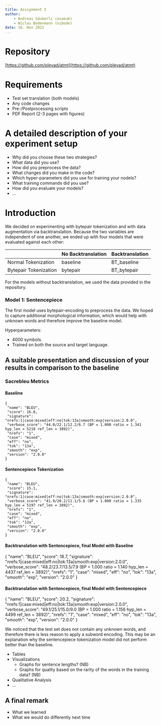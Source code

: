 ```yaml
---
title: Assignment 3
author:
    - Andreas Säuberli (asaeub)
    - Niclas Bodenmann (nibode)
date: 16. Nov 2021
...
```


# Repository

[https://github.com/pleyad/atmt](https://github.com/pleyad/atmt)

# Requirements

- Test set translation (both models)
- Any code changes
- Pre-/Postprocessing scripts
- PDF Report (2-3 pages with figures)

# A detailed description of your experiment setup

- Why did you choose these two strategies?
- What data did you use?
- How did you preprocess the data?
- What changes did you make in the code?
- Which hyper-parameters did you use for training your nodels?
- What training commands did you use?
- How did you evaluate your models?
- ...

# Introduction

We decided on experimenting with bytepair tokenization and with data augmentation via backtranslation. Because the two variables are independent of one another, we ended up with four models that were evaluated against each other:

|                     | No Backtranslation | Backtranslation |
|---------------------|--------------------|-----------------|
| Normal Tokenization | baseline |BT_baseline |
| Bytepair Tokenization | bytepair | BT_bytepair |

For the models without backtranslation, we used the data provided in the repository.

### Model 1: Sentencepiece

The first model uses bytepair-encoding to preprocess the data. We hoped to capture additional morphological information, which would help with unknown words and therefore improve the baseline model.

Hyperparameters:
- 4000 symbols.
- Trained on both the source and target language.


## A suitable presentation and discussion of your results in comparison to the baseline

### Sacrebleu Metrics

#### Baseline
```
{
 "name": "BLEU",
 "score": 16.8,
 "signature": "nrefs:1|case:mixed|eff:no|tok:13a|smooth:exp|version:2.0.0",
 "verbose_score": "44.0/22.1/12.2/6.7 (BP = 1.000 ratio = 1.341 hyp_len = 5218 ref_len = 3892)",
 "nrefs": "1",
 "case": "mixed",
 "eff": "no",
 "tok": "13a",
 "smooth": "exp",
 "version": "2.0.0"
}
```

#### Sentencepiece Tokenization

```
{
 "name": "BLEU",
 "score": 15.1,
 "signature": "nrefs:1|case:mixed|eff:no|tok:13a|smooth:exp|version:2.0.0",
 "verbose_score": "41.9/20.2/11.1/5.6 (BP = 1.000 ratio = 1.335 hyp_len = 5197 ref_len = 3892)",
 "nrefs": "1",
 "case": "mixed",
 "eff": "no",
 "tok": "13a",
 "smooth": "exp",
 "version": "2.0.0"
}
```

#### Backtranslation with Sentencepiece, final Model with Baseline

{
 "name": "BLEU",
 "score": 18.7,
 "signature": "nrefs:1|case:mixed|eff:no|tok:13a|smooth:exp|version:2.0.0",
 "verbose_score": "48.2/23.7/13.5/7.9 (BP = 1.000 ratio = 1.140 hyp_len = 4437 ref_len = 3892)",
 "nrefs": "1",
 "case": "mixed",
 "eff": "no",
 "tok": "13a",
 "smooth": "exp",
 "version": "2.0.0"
}

#### Backtranslation with Sentencepiece, final Model with Sentencepiece

{
 "name": "BLEU",
 "score": 20.2,
 "signature": "nrefs:1|case:mixed|eff:no|tok:13a|smooth:exp|version:2.0.0",
 "verbose_score": "49.1/25.1/15.0/9.0 (BP = 1.000 ratio = 1.156 hyp_len = 4499 ref_len = 3892)",
 "nrefs": "1",
 "case": "mixed",
 "eff": "no",
 "tok": "13a",
 "smooth": "exp",
 "version": "2.0.0"
}

We noticed that the test set does not contain any unknown words, and therefore there is less reason to apply a subword encoding. This may be an explanation why the sentencepiece tokenization model did not perform better than the baseline.

- Tables
- Visualizations
    - Graphs for sentence lengths? (NB)
    - Graphs for quality based on the rarity of the words in the training data? (NB)
- Qualitative Analysis
- ...

## A final remark

- What we learned
- What we would do differently next time
